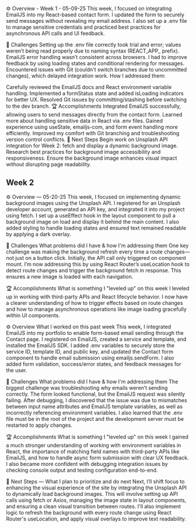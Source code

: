 ⚙️ Overview - Week 1 - 05-09-25
This week, I focused on integrating EmailJS into my React-based contact form. I updated the form to securely send messages without revealing my email address. I also set up a .env file to manage sensitive credentials and practiced best practices for asynchronous API calls and UI feedback.

🌵 Challenges
Setting up the .env file correctly took trial and error; values weren’t being read properly due to naming syntax (REACT_APP_ prefix).
EmailJS error handling wasn’t consistent across browsers. I had to improve feedback by using loading states and conditional rendering for messages.
Encountered issues with Git (couldn't switch branches due to uncommitted changes), which delayed integration work.
How I addressed them:

Carefully reviewed the EmailJS docs and React environment variable handling.
Implemented a formStatus state and added isLoading indicators for better UX.
Resolved Git issues by committing/stashing before switching to the dev branch.
🏆 Accomplishments
Integrated EmailJS successfully, allowing users to send messages directly from the contact form.
Learned more about handling sensitive data in React via .env files.
Gained experience using useState, emailjs-com, and form event handling more efficiently.
Improved my comfort with Git branching and troubleshooting version control conflicts.
🔮 Next Steps
Begin work on Unsplash API integration for Week 2: fetch and display a dynamic background image.
Research best practices for background image accessibility and responsiveness.
Ensure the background image enhances visual impact without disrupting page readability.

## Week 2 
⚙️ Overview — 05-20-25
This week, I focused on implementing dynamic background images using the Unsplash API. I registered for an Unsplash developer account, generated an API key, and integrated it into my project using fetch. I set up a useEffect hook in the layout component to pull a background image on load and display it behind the main content. I also added styling to handle loading states and ensured text remained readable by applying a dark overlay.

🌵 Challenges
What problems did I have & how I'm addressing them
One key challenge was making the background refresh every time a route changes—not just on a button click. Initially, the API call only triggered on component mount. I’m now addressing this by using React Router’s useLocation hook to detect route changes and trigger the background fetch in response. This ensures a new image is loaded with each navigation.

🏆 Accomplishments
What is something I "leveled up" on this week
I leveled up in working with third-party APIs and React lifecycle behavior. I now have a clearer understanding of how to trigger effects based on route changes and how to manage asynchronous operations like image loading gracefully within UI components.

⚙️ Overview 
What I worked on this past week
This week, I integrated EmailJS into my portfolio to enable form-based email sending through the Contact page. I registered on EmailJS, created a service and template, and installed the EmailJS SDK. I added .env variables to securely store the service ID, template ID, and public key, and updated the Contact form component to handle email submission using emailjs.sendForm. I also added form validation, success/error states, and feedback messages for the user.

🌵 Challenges
What problems did I have & how I'm addressing them
The biggest challenge was troubleshooting why emails weren’t sending correctly. The form looked functional, but the EmailJS request was silently failing. After debugging, I discovered that the issue was due to mismatches between input name attributes and EmailJS template variables, as well as incorrectly referencing environment variables. I also learned that the .env file must be in the root of the project and the development server must be restarted to apply changes.

🏆 Accomplishments
What is something I "leveled up" on this week
I gained a much stronger understanding of working with environment variables in React, the importance of matching field names with third-party APIs like EmailJS, and how to handle async form submission with clear UX feedback. I also became more confident with debugging integration issues by checking console output and testing configuration end-to-end.

🔮 Next Steps — 
What I plan to prioritize and do next
Next, I’ll shift focus to enhancing the visual experience of the site by integrating the Unsplash API to dynamically load background images. This will involve setting up API calls using fetch or Axios, managing the image state in layout components, and ensuring a clean visual transition between routes. I'll also implement logic to refresh the background with every route change using React Router's useLocation, and apply visual overlays to improve text readability.